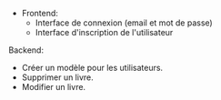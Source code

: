 - Frontend:
  - Interface de connexion (email et mot de passe)
  - Interface d'inscription de l'utilisateur

Backend:
 - Créer un modèle pour les utilisateurs.
- Supprimer un livre.
- Modifier un livre.